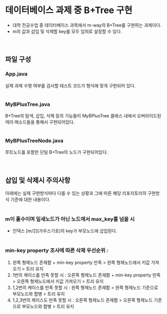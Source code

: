 # 데이터베이스 과제 중 B+Tree 구현
* 대학 전공수업 중 데이터베이스 과목에서 m-way의 B+Tree를 구현하는 과제이다.
* m의 값과 삽입 및 삭제할 key를 모두 임의로 설정할 수 있다.
<br><br><br>

## 파일 구성

### App.java
실제 과제 수행 여부를 검사할 테스트 코드가 형식에 맞게 구현되어 있다.
<br><br>

### MyBPlusTree.java
B+Tree의 탐색, 삽입, 삭제 등의 기능들이 MyBPlusTree 클래스 내에서 오버라이드된 여러 메소드들을 통해서 구현되어있다.
<br><br>

### MyBPlusTreeNode.java
루트노드를 포함한 단일 B+Tree의 노드가 구현되어있다.
<br><br><br>

## 삽입 및 삭제시 주의사항
아래에는 실제 구현방식마다 다를 수 있는 상황과 그에 따른 해당 리포지토리의 구현방식 기준에 대한 내용이다.
<br><br>

### m이 홀수이며 잎새노드가 아닌 노드에서 max_key를 넘을 시
* 인덱스 [m/2]\(가우스기호)의 key가 부모노드에 삽입된다.
<br><br>

### min-key property 조사에 따른 삭제 우선순위 :
1. 왼쪽 형제노드 존재함 + min-key property 만족 > 왼쪽 형제노드에서 키값 가져오기 > 트리 유지
2. 1번의 케이스를 만족 못할 시 : 오른쪽 형제노드 존재함 + min-key property 만족 > 오른쪽 형제노드에서 키값 가져오기 > 트리 유지
3. 1,2번의 케이스를 만족 못할 시 : 왼쪽 형제노드 존재함 > 왼쪽 형제노드 기준으로 부모노드와 합병 > 트리 유지
4. 1,2,3번의 케이스도 만족 못할 시 : 오른쪽 형제노드 존재함 > 오른쪽 형제노드 기준으로 부모노드와 합병 > 트리 유지
